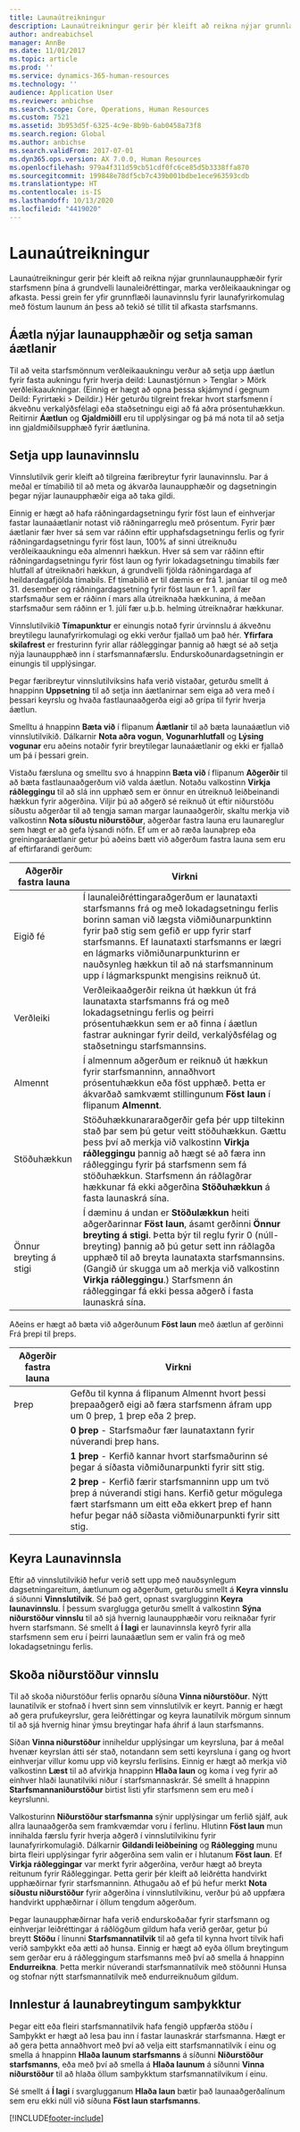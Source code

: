 ```yaml
---
title: Launaútreikningur
description: Launaútreikningur gerir þér kleift að reikna nýjar grunnlaunaupphæðir fyrir starfsmenn þína á grundvelli launaleiðréttingar, marka verðleikaaukningar og afkasta.
author: andreabichsel
manager: AnnBe
ms.date: 11/01/2017
ms.topic: article
ms.prod: ''
ms.service: dynamics-365-human-resources
ms.technology: ''
audience: Application User
ms.reviewer: anbichse
ms.search.scope: Core, Operations, Human Resources
ms.custom: 7521
ms.assetid: 3b953d5f-6325-4c9e-8b9b-6ab0458a73f8
ms.search.region: Global
ms.author: anbichse
ms.search.validFrom: 2017-07-01
ms.dyn365.ops.version: AX 7.0.0, Human Resources
ms.openlocfilehash: 979a4f311d59cb51cdf0fc6ce85d5b3338ffa870
ms.sourcegitcommit: 199848e78df5cb7c439b001bdbe1ece963593cdb
ms.translationtype: HT
ms.contentlocale: is-IS
ms.lasthandoff: 10/13/2020
ms.locfileid: "4419020"
---
```

# <a name="process-compensation"></a>Launaútreikningur

Launaútreikningur gerir þér kleift að reikna nýjar grunnlaunaupphæðir fyrir starfsmenn þína á grundvelli launaleiðréttingar, marka verðleikaaukningar og afkasta. Þessi grein fer yfir grunnflæði launavinnslu fyrir launafyrirkomulag með föstum launum án þess að tekið sé tillit til afkasta starfsmanns.

## <a name="plan-the-new-compensation-amounts-and-budgets"></a>Áætla nýjar launaupphæðir og setja saman áætlanir
Til að veita starfsmönnum verðleikaaukningu verður að setja upp áætlun fyrir fasta aukningu fyrir hverja deild: Launastjórnun > Tenglar > Mörk verðleikaaukningar. (Einnig er hægt að opna þessa skjámynd í gegnum Deild: Fyrirtæki > Deildir.) Hér geturðu tilgreint frekar hvort starfsmenn í ákveðnu verkalýðsfélagi eða staðsetningu eigi að fá aðra prósentuhækkun. Reitirnir **Áætlun** og **Gjaldmiðill** eru til upplýsingar og þá má nota til að setja inn gjaldmiðilsupphæð fyrir áætlunina.

## <a name="set-up-the-compensation-process"></a>Setja upp launavinnslu
Vinnslutilvik gerir kleift að tilgreina færibreytur fyrir launavinnslu. Þar á meðal er tímabilið til að meta og ákvarða launaupphæðir og dagsetningin þegar nýjar launaupphæðir eiga að taka gildi.

Einnig er hægt að hafa ráðningardagsetningu fyrir föst laun ef einhverjar fastar launaáætlanir notast við ráðningarreglu með prósentum. Fyrir þær áætlanir fær hver sá sem var ráðinn eftir upphafsdagsetningu ferlis og fyrir ráðningardagsetningu fyrir föst laun, 100% af sinni útreiknuðu verðleikaaukningu eða almennri hækkun. Hver sá sem var ráðinn eftir ráðningardagsetningu fyrir föst laun og fyrir lokadagsetningu tímabils fær hlutfall af útreiknaðri hækkun, á grundvelli fjölda ráðningardaga af heildardagafjölda tímabils. Ef tímabilið er til dæmis er frá 1. janúar til og með 31. desember og ráðningardagsetning fyrir föst laun er 1. apríl fær starfsmaður sem er ráðinn í mars alla útreiknaða hækkunina, á meðan starfsmaður sem ráðinn er 1. júlí fær u.þ.b. helming útreiknaðrar hækkunar.

Vinnslutilvikið **Tímapunktur** er einungis notað fyrir úrvinnslu á ákveðnu breytilegu launafyrirkomulagi og ekki verður fjallað um það hér. **Yfirfara skilafrest** er fresturinn fyrir allar ráðleggingar þannig að hægt sé að setja nýja launaupphæð inn í starfsmannafærslu. Endurskoðunardagsetningin er einungis til upplýsingar.

Þegar færibreytur vinnslutilviksins hafa verið vistaðar, geturðu smellt á hnappinn **Uppsetning** til að setja inn áætlanirnar sem eiga að vera með í þessari keyrslu og hvaða fastlaunaaðgerða eigi að grípa til fyrir hverja áætlun.

Smelltu á hnappinn **Bæta við** í flipanum **Áætlanir** til að bæta launaáætlun við vinnslutilvikið. Dálkarnir **Nota aðra vogun**, **Vogunarhlutfall** og **Lýsing vogunar** eru aðeins notaðir fyrir breytilegar launaáætlanir og ekki er fjallað um þá í þessari grein.

Vistaðu færsluna og smelltu svo á hnappinn **Bæta við** í flipanum **Aðgerðir** til að bæta fastlaunaaðgerðum við valda áætlun. Notaðu valkostinn **Virkja ráðleggingu** til að slá inn upphæð sem er önnur en útreiknuð leiðbeinandi hækkun fyrir aðgerðina. Viljir þú að aðgerð sé reiknuð út eftir niðurstöðu síðustu aðgerðar til að tengja saman margar launaaðgerðir, skaltu merkja við valkostinn **Nota síðustu niðurstöður**, aðgerðar fastra launa eru launareglur sem hægt er að gefa lýsandi nöfn. Ef um er að ræða launaþrep eða greiningaráætlanir getur þú aðeins bætt við aðgerðum fastra launa sem eru af eftirfarandi gerðum:

| Aðgerðir fastra launa | Virkni                                                                                                                                                                                                                                                                                                                                                                                                    |
|-------------------------------|------------------------------------------------------------------------------------------------------------------------------------------------------------------------------------------------------------------------------------------------------------------------------------------------------------------------------------------------------------------------------------------------------------------|
| Eigið fé                        | Í launaleiðréttingaraðgerðum er launataxti starfsmanns frá og með lokadagsetningu ferlis borinn saman við lægsta viðmiðunarpunktinn fyrir það stig sem gefið er upp fyrir starf starfsmanns. Ef launataxti starfsmanns er lægri en lágmarks viðmiðunarpunkturinn er nauðsynleg hækkun til að ná starfsmanninum upp í lágmarkspunkt mengisins reiknuð út.                                                                                |
| Verðleiki                         | Verðleikaaðgerðir reikna út hækkun út frá launataxta starfsmanns frá og með lokadagsetningu ferlis og þeirri prósentuhækkun sem er að finna í áætlun fastrar aukningar fyrir deild, verkalýðsfélag og staðsetningu starfsmannsins.                                                                                                                                                                                         |
| Almennt                       | Í almennum aðgerðum er reiknuð út hækkun fyrir starfsmanninn, annaðhvort prósentuhækkun eða föst upphæð. Þetta er ákvarðað samkvæmt stillingunum **Föst laun** í flipanum **Almennt**.                                                                                                                                                                                                                        |
| Stöðuhækkun                     | Stöðuhækkunararaðgerðir gefa þér upp tiltekinn stað þar sem þú getur veitt stöðuhækkun. Gættu þess því að merkja við valkostinn **Virkja ráðleggingu** þannig að hægt sé að færa inn ráðleggingu fyrir þá starfsmenn sem fá stöðuhækkun.  Starfsmenn án ráðlagðrar hækkunar fá ekki aðgerðina **Stöðuhækkun** á fasta launaskrá sína.                                                                       |
| Önnur breyting á stigi            | Í dæminu á undan er **Stöðulækkun** heiti aðgerðarinnar **Föst laun**, ásamt gerðinni **Önnur breyting á stigi**. Þetta býr til reglu fyrir 0 (núll-breyting) þannig að þú getur sett inn ráðlagða upphæð til að breyta launataxta starfsmannsins. (Gangið úr skugga um að merkja við valkostinn **Virkja ráðleggingu**.) Starfsmenn án ráðleggingar fá ekki þessa aðgerð í fasta launaskrá sína. |

Aðeins er hægt að bæta við aðgerðunum **Föst laun** með áætlun af gerðinni Frá þrepi til þreps.

| Aðgerðir fastra launa | Virkni                                                                                                                                                                                           |
|--------------------------------|---------------------------------------------------------------------------------------------------------------------------------------------------------------------------------------------------------|
| Þrep                           | Gefðu til kynna á flipanum Almennt hvort þessi þrepaaðgerð eigi að færa starfsmenn áfram upp um 0 þrep, 1 þrep eða 2 þrep.                                                                                  |
|                                | **0 þrep** - Starfsmaður fær launataxtann fyrir núverandi þrep hans.                                                                                                                      |
|                                | **1 þrep** - Kerfið kannar hvort starfsmaðurinn sé þegar á síðasta viðmiðunarpunkti fyrir sitt stig.                                                                                             |
|                                | **2 þrep** - Kerfið færir starfsmanninn upp um tvö þrep á núverandi stigi hans. Kerfið getur mögulega fært starfsmann um eitt eða ekkert þrep ef hann hefur þegar náð síðasta viðmiðunarpunkti fyrir sitt stig. |

## <a name="run-the-compensation-process"></a>Keyra Launavinnsla
Eftir að vinnslutilvikið hefur verið sett upp með nauðsynlegum dagsetningareitum, áætlunum og aðgerðum, geturðu smellt á **Keyra vinnslu** á síðunni **Vinnslutilvik**. Sé það gert, opnast svarglugginn **Keyra launavinnslu**. Í þessum svarglugga geturðu smellt á valkostinn **Sýna niðurstöður vinnslu** til að sjá hvernig launaupphæðir voru reiknaðar fyrir hvern starfsmann. Sé smellt á **Í lagi** er launavinnsla keyrð fyrir alla starfsmenn sem eru í þeirri launaáætlun sem er valin frá og með lokadagsetningu ferlis.

## <a name="view-the-process-results"></a>Skoða niðurstöður vinnslu
Til að skoða niðurstöður ferlis opnarðu síðuna **Vinna niðurstöður**. Nýtt launatilvik er stofnað í hvert sinn sem vinnslutilvik er keyrt. Þannig er hægt að gera prufukeyrslur, gera leiðréttingar og keyra launatilvik mörgum sinnum til að sjá hvernig hinar ýmsu breytingar hafa áhrif á laun starfsmanns.

Síðan **Vinna niðurstöður** inniheldur upplýsingar um keyrsluna, þar á meðal hvenær keyrslan átti sér stað, notandann sem setti keyrsluna í gang og hvort einhverjar villur komu upp við keyrslu ferlisins. Einnig er hægt að merkja við valkostinn **Læst** til að afvirkja hnappinn **Hlaða laun** og koma í veg fyrir að einhver hlaði launatilviki niður í starfsmannaskrár. Sé smellt á hnappinn **Starfsmannaniðurstöður** birtist listi yfir starfsmenn sem eru með í keyrslunni.

Valkosturinn **Niðurstöður starfsmanna** sýnir upplýsingar um ferlið sjálf, auk allra launaaðgerða sem framkvæmdar voru í ferlinu. Hlutinn **Föst laun** mun innihalda færslu fyrir hverja aðgerð í vinnslutilvikinu fyrir launafyrirkomulagið. Dálkarnir **Gildandi leiðbeining** og **Ráðlegging** munu birta fleiri upplýsingar fyrir aðgerðina sem valin er í hlutanum **Föst laun**. Ef **Virkja ráðleggingar** var merkt fyrir aðgerðina, verður hægt að breyta reitunum fyrir Ráðleggingar. Þetta gerir þér kleift að leiðrétta handvirkt upphæðirnar fyrir starfsmanninn. Athugaðu að ef þú hefur merkt **Nota síðustu niðurstöður** fyrir aðgerðina í vinnslutilvikinu, verður þú að uppfæra handvirkt upphæðirnar í öllum tengdum aðgerðum.

Þegar launaupphæðirnar hafa verið endurskoðaðar fyrir starfsmann og einhverjar leiðréttingar á ráðlögðum gildum hafa verið gerðar, getur þú breytt **Stöðu** í línunni **Starfsmannatilvik** til að gefa til kynna hvort tilvik hafi verið samþykkt eða ætti að hunsa. Einnig er hægt að eyða öllum breytingum sem gerðar eru á ráðleggingum starfsmanns með því að smella á hnappinn **Endurreikna**. Þetta merkir núverandi starfsmannatilvik með stöðunni Hunsa og stofnar nýtt starfsmannatilvik með endurreiknuðum gildum.

## <a name="loading-approved-compensation-changes"></a>Innlestur á launabreytingum samþykktur
Þegar eitt eða fleiri starfsmannatilvik hafa fengið uppfærða stöðu í Samþykkt er hægt að lesa þau inn í fastar launaskrár starfsmanna. Hægt er að gera þetta annaðhvort með því að velja eitt starfsmannatilvik í einu og smella á hnappinn **Hlaða launum starfsmanns** á síðunni **Niðurstöður starfsmanns**, eða með því að smella á **Hlaða launum** á síðunni **Vinna niðurstöður** til að hlaða öllum samþykktum starfsmannatilvikum í einu.

Sé smellt á **Í lagi** í svarglugganum **Hlaða laun** bætir það launaaðgerðalínum sem eru ekki núll við síðuna **Föst laun starfsmanns**.


[!INCLUDE[footer-include](../includes/footer-banner.md)]